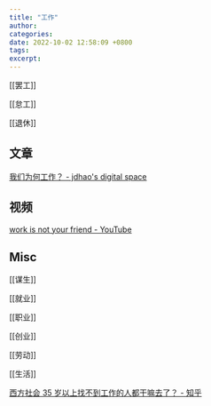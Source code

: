 ```yaml
---
title: "工作"
author: 
categories: 
date: 2022-10-02 12:58:09 +0800
tags: 
excerpt: 
---
```




[[罢工]]

[[怠工]]

[[退休]]

## 文章

[我们为何工作？ - jdhao's digital space](https://jdhao.github.io/2022/07/07/thought_on_working/)

## 视频

[work is not your friend - YouTube](https://www.youtube.com/watch?v=52pdPQHDKho)



## Misc

[[谋生]]

[[就业]]

[[职业]]

[[创业]]

[[劳动]]

[[生活]]


[西方社会 35 岁以上找不到工作的人都干嘛去了？ - 知乎](https://www.zhihu.com/question/300185448)




